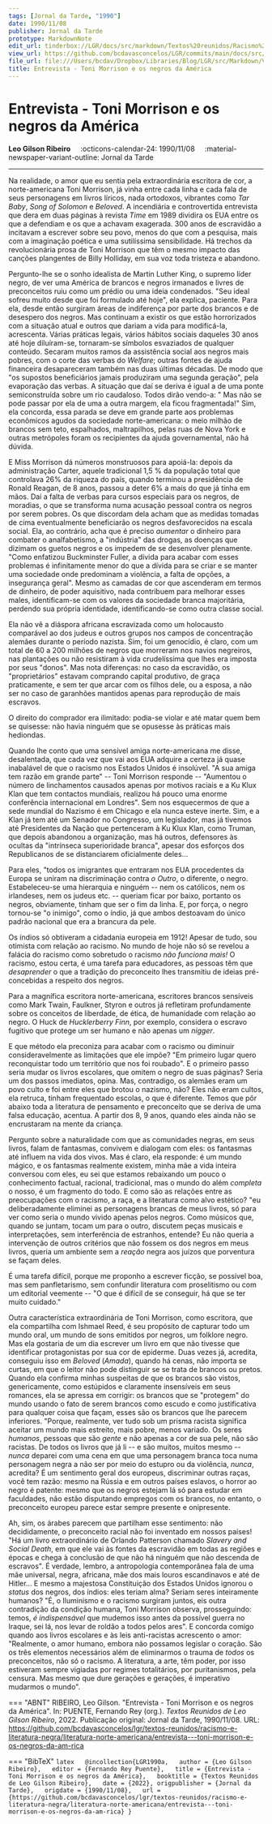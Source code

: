 ```yaml
---
tags: [Jornal da Tarde, "1990"]
date: 1990/11/08
publisher: Jornal da Tarde
prototype: MarkdownNote
edit_url: tinderbox://LGR/docs/src/markdown/Textos%20reunidos/Racismo%20e%20literatura%20negra/Literatura%20Norte-americana?view=outline+select=1658628318
view_url: https://github.com/bcdavasconcelos/LGR/commits/main/docs/src/markdown/textos-reunidos/racismo-e-literatura-negra/literatura-norte-americana/entrevista---toni-morrison-e-os-negros-da-am-rica.md
file_url: file:///Users/bcdav/Dropbox/Libraries/Blog/LGR/src/Markdown/Vol%201/Literatura%20Norte-americana/Entrevista:%20Toni%20Morrison%20e%20os%20negros%20da%20Ame%CC%81rica.md
title: Entrevista - Toni Morrison e os negros da América
---
```


# Entrevista - Toni Morrison e os negros da América

__Leo Gilson Ribeiro__ &nbsp;&nbsp;&nbsp; :octicons-calendar-24: 1990/11/08 &nbsp;&nbsp;&nbsp; :material-newspaper-variant-outline: Jornal da Tarde  

---

Na realidade, o amor que eu sentia pela extraordinária escritora de cor, a norte-americana Toni Morrison, já vinha entre cada linha e cada fala de seus personagens em livros líricos, nada ortodoxos, vibrantes como *Tar Baby*, *Song of Solomon* e *Beloved*. A incendiária e controvertida entrevista que dera em duas páginas à revista *Time* em 1989 dividira os EUA entre os que a defendiam e os que a achavam exagerada. 300 anos de escravidão a incitavam a escrever sobre seu povo, menos do que com a pesquisa, mais com a imaginação poética e uma sutilíssima sensibilidade. Há trechos da revolucionária prosa de Toni Morrison que têm o mesmo impacto das canções plangentes de Billy Holliday, em sua voz toda tristeza e abandono.

Pergunto-lhe se o sonho idealista de Martin Luther King, o supremo líder negro, de ver uma América de brancos e negros irmanados e livres de preconceitos ruiu como um prédio ou uma ideia condenados. "Seu ideal sofreu muito desde que foi formulado até hoje", ela explica, paciente. Para ela, desde então surgiram áreas de indiferença por parte dos brancos e de desespero dos negros. Mas continuam a existir os que estão horrorizados com a situação atual e outros que dariam a vida para modificá-la, acrescenta. Várias práticas legais, vários hábitos sociais daqueles 30 anos até hoje diluíram-se, tornaram-se símbolos esvaziados de qualquer conteúdo. Secaram muitos ramos da assistência social aos negros mais pobres, com o corte das verbas do *Welfare*; outras fontes de ajuda financeira desapareceram também nas duas últimas décadas. De modo que "os supostos beneficiários jamais produziram uma segunda geração", pela evaporação das verbas. A situação que daí se deriva é igual a de uma ponte semiconstruída sobre um rio caudaloso. Todos dirão vendo-a: " Mas não se pode passar por ela de uma a outra margem, ela ficou fragmentada!" Sim, ela concorda, essa parada se deve em grande parte aos problemas econômicos agudos da sociedade norte-americana: o meio milhão de brancos sem teto, espalhados, maltrapilhos, pelas ruas de Nova York e outras metrópoles foram os recipientes da ajuda governamental, não há dúvida.

E Miss Morrison dá números monstruosos para apoiá-la: depois da administração Carter, aquele tradicional 1,5 % da população total que controlava 26% da riqueza do país, quando terminou a presidência de Ronald Reagan, de 8 anos, passou a deter 6% a mais do que já tinha em mãos. Daí a falta de verbas para cursos especiais para os negros, de moradias, o que se transforma numa acusação pessoal contra os negros por serem pobres. Os que discordam dela acham que as medidas tomadas de cima eventualmente beneficiarão os negros desfavorecidos na escala social. Ela, ao contrário, acha que é preciso *aumentar* o dinheiro para combater o analfabetismo, a "indústria" das drogas, as doenças que dizimam os guetos negros e os impedem de se desenvolver plenamente. "Como enfatizou Buckminster Fuller, a dívida para acabar com esses problemas é infinitamente menor do que a dívida para se criar e se manter uma sociedade onde predominam a violência, a falta de opções, a insegurança geral". Mesmo as camadas de cor que ascenderam em termos de dinheiro, de poder aquisitivo, nada contribuem para melhorar esses males, identificam-se com os valores da sociedade branca majoritária, perdendo sua própria identidade, identificando-se como outra classe social.

Ela não vê a diáspora africana escravizada como um holocausto comparável ao dos judeus e outros grupos nos campos de concentração alemães durante o período nazista. Sim, foi um genocídio, é claro, com um total de 60 a 200 milhões de negros que morreram nos navios negreiros, nas plantações ou não resistiram à vida crudelíssima que lhes era imposta por seus "donos". Mas nota diferenças: no caso da escravidão, os "proprietários" estavam comprando capital produtivo, de graça praticamente, e sem ter que arcar com os filhos dele, ou a esposa, a não ser no caso de garanhões mantidos apenas para reprodução de mais escravos.

O direito do comprador era ilimitado: podia-se violar e até matar quem bem se quisesse: não havia ninguém que se opusesse às práticas mais hediondas.

Quando lhe conto que uma sensível amiga norte-americana me disse, desalentada, que cada vez que vai aos EUA adquire a certeza já quase inabalável de que o racismo nos Estados Unidos é insolúvel. "A sua amiga tem razão em grande parte" -- Toni Morrison responde -- "Aumentou o número de linchamentos causados apenas por motivos raciais e a Ku Klux Klan que tem contactos mundiais, realizou há pouco uma enorme conferência internacional em Londres". Sem nos esquecermos de que a sede mundial do Nazismo é em Chicago e ela nunca esteve inerte. Sim, e a Klan já tem até um Senador no Congresso, um legislador, mas já tivemos até Presidentes da Nação que pertenceram à Ku Klux Klan, como Truman, que depois abandonou a organização, mas há outros, defensores às ocultas da "intrínseca superioridade branca", apesar dos esforços dos Republicanos de se distanciarem oficialmente deles\...

Para eles, "todos os imigrantes que entraram nos EUA procedentes da Europa se uniram na discriminação contra *o Outro*, o diferente, o negro. Estabeleceu-se uma hierarquia e ninguém -- nem os católicos, nem os irlandeses, nem os judeus etc. -- queriam ficar por baixo, portanto os negros, obviamente, tinham que ser o fim da linha. E, por força, o negro tornou-se "o inimigo", como o índio, já que ambos destoavam do único padrão nacional que era a brancura da pele.

Os índios só obtiveram a cidadania europeia em 1912! Apesar de tudo, sou otimista com relação ao racismo. No mundo de hoje não só se revelou a falácia do racismo como sobretudo o racismo *não funciona mais!* O racismo, estou certa, é uma tarefa para educadores, as pessoas têm que *desaprender* o que a tradição do preconceito lhes transmitiu de ideias pré-concebidas a respeito dos negros.

Para a magnífica escritora norte-americana, escritores brancos sensíveis como Mark Twain, Faulkner, Styron e outros já refletiram profundamente sobre os conceitos de liberdade, de ética, de humanidade com relação ao negro. O Huck de *Hucklerberry Finn*, por exemplo, considera o escravo fugitivo que protege um ser humano e não apenas um *nigger*.

E que método ela preconiza para acabar com o racismo ou diminuir consideravelmente as limitações que ele impõe? "Em primeiro lugar quero reconquistar todo um território que nos foi roubado". E o primeiro passo seria mudar os livros escolares, que omitem o negro de suas páginas? Seria um dos passos imediatos, opina. Mas, contradigo, os alemães eram um povo culto e foi entre eles que brotou o nazismo, não? Eles não eram cultos, ela retruca, tinham frequentado escolas, o que é diferente. Temos que pôr abaixo toda a literatura de pensamento e preconceito que se deriva de uma falsa educação, acentua. A partir dos 8, 9 anos, quando eles ainda não se encrustaram na mente da criança.

Pergunto sobre a naturalidade com que as comunidades negras, em seus livros, falam de fantasmas, convivem e dialogam com eles: os fantasmas até influem na vida dos vivos. Mas é claro, ela responde: é um mundo mágico, e os fantasmas realmente existem, minha mãe a vida inteira conversou com eles, eu sei que estamos rebaixando um pouco o conhecimento factual, racional, tradicional, mas o mundo do além *completa* o nosso, é um fragmento do todo. E como são as relações entre as preocupações com o racismo, a raça, e a literatura como alvo estético? "eu deliberadamente eliminei as personagens brancas de meus livros, só para ver como seria o mundo vivido apenas pelos negros. Como músicos que, quando se juntam, tocam um para o outro, discutem peças musicais e interpretações, sem interferência de estranhos, entende? Eu não queria a intervenção de outros critérios que não fossem os dos negros em meus livros, queria um ambiente sem a *reação* negra aos juízos que porventura se façam deles.

É uma tarefa difícil, porque me proponho a escrever ficção, se possível boa, mas sem panfletarismo, sem confundir literatura com proselitismo ou com um editorial veemente -- "O que é difícil de se conseguir, há que se ter muito cuidado."

Outra característica extraordinária de Toni Morrison, como escritora, que ela compartilha com Ishmael Reed, é seu propósito de capturar todo um mundo oral, um mundo de sons emitidos por negros, um folklore negro. Mas ela gostaria de um dia escrever um livro em que não tivesse que identificar protagonistas por sua cor de epiderme. Duas vezes já, acredita, conseguiu isso em *Beloved* (*Amada*), quando há cenas, não importa se curtas, em que o leitor não pode distinguir se se trata de brancos ou pretos. Quando ela confirma minhas suspeitas de que os brancos são vistos, genericamente, como estúpidos e claramente insensíveis em seus romances, ela se apressa em corrigir: os brancos que se "protegem" do mundo usando o fato de serem brancos como escudo e como justificativa para qualquer coisa que façam, esses são os brancos que lhe parecem inferiores. "Porque, realmente, ver tudo sob um prisma racista significa aceitar um mundo mais estreito, mais pobre, menos variado. Os seres *humanos*, pessoas que são *gente* e não apenas a cor de sua pele, não são racistas. De todos os livros que já li -- e são muitos, muitos mesmo -- *nunca* deparei com uma cena em que uma personagem branca toca numa personagem negra a não ser por meio do estupro ou da violência, *nunca*, acredita? É um sentimento geral dos europeus, discriminar outras raças, você tem razão: mesmo na Rússia e em outros países eslavos, o horror ao negro é patente: mesmo que os negros estejam lá só para estudar em faculdades, não estão disputando empregos com os brancos, no entanto, o preconceito europeu parece estar sempre presente e onipresente.

Ah, sim, os árabes parecem que partilham esse sentimento: não decididamente, o preconceito racial não foi inventado em nossos países! "Há um livro extraordinário de Orlando Patterson chamado *Slavery and Social Death*, em que ele vai às fontes da escravidão em todas as regiões e épocas e chega à conclusão de que não há ninguém que não descenda de escravos". É verdade, lembro, a antropologia contemporânea fala de uma mãe universal, negra, africana, mãe dos mais louros escandinavos e até de Hitler\... E mesmo a majestosa Constituição dos Estados Unidos ignorou o *status* dos negros, dos índios: eles teriam alma? Seriam seres inteiramente humanos? "É, o Iluminismo e o racismo surgiram juntos, eis outra contradição da condição humana, Toni Morrison observa, prosseguindo: temos, *é indispensável* que mudemos isso antes da possível guerra no Iraque, sei lá, nos levar de roldão a todos pelos ares". E concorda comigo quando aos livros escolares e às leis anti-racistas acrescento o amor: "Realmente, o amor humano, embora não possamos legislar o coração. São os três elementos necessários além de eliminarmos o trauma de *todos* os preconceitos, não só o racismo. A literatura, a arte, têm poder, por isso estiveram sempre vigiadas por regimes totalitários, por puritanismos, pela censura. Mas mesmo que dure gerações e gerações, é imperativo mudarmos o mundo".  


=== "ABNT"
    RIBEIRO, Leo Gilson. "Entrevista - Toni Morrison e os negros da América". In: PUENTE, Fernando Rey (org.). _Textos Reunidos de Leo Gilson Ribeiro_, 2022. Publicação original: Jornal da Tarde, 1990/11/08. URL: https://github.com/bcdavasconcelos/lgr/textos-reunidos/racismo-e-literatura-negra/literatura-norte-americana/entrevista---toni-morrison-e-os-negros-da-am-rica  

=== "BibTeX"
    ```latex  
    @incollection{LGR1990a,  
    author = {Leo Gilson Ribeiro},  
    editor = {Fernando Rey Puente},  
    title = {Entrevista - Toni Morrison e os negros da América},  
    booktitle = {Textos Reunidos de Leo Gilson Ribeiro},  
    date = {2022},
    origpublisher = {Jornal da Tarde},  
    origdate = {1990/11/08},  
    url = {https://github.com/bcdavasconcelos/lgr/textos-reunidos/racismo-e-literatura-negra/literatura-norte-americana/entrevista---toni-morrison-e-os-negros-da-am-rica}
    }
    ```
